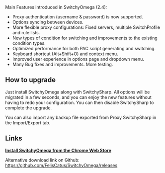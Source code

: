 Main Features introduced in SwitchyOmega (2.4):
* Proxy authentication (username & password) is now supported.
* Options syncing between devices.
* More flexible proxy configurations: Fixed servers, multiple SwitchProfile and rule lists.
* New types of condition for switching and improvements to the existing condition types.
* Optimized performance for both PAC script generating and switching.
* Keyboard shortcut (Alt+Shift+O) and context menu.
* Improved user experience in options page and dropdown menu.
* Many Bug fixes and improvements. More testing.

## How to upgrade

Just install SwitchyOmega along with SwitchySharp. All options will be migrated in a few seconds, and you can enjoy the new features without having to redo your configuration. You can then disable SwitchySharp to complete the upgrade.

You can also import any backup file exported from Proxy SwitchySharp in the Import/Export tab.

## Links

**[Install SwitchyOmega from the Chrome Web Store](https://chrome.google.com/webstore/detail/proxy-switchyomega/padekgcemlokbadohgkifijomclgjgif)**

Alternative download link on Github: https://github.com/FelisCatus/SwitchyOmega/releases